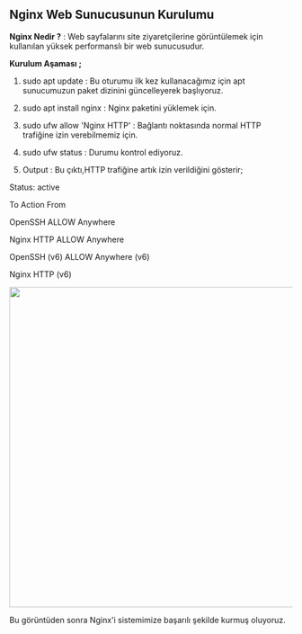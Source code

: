 ## Nginx Web Sunucusunun Kurulumu

**Nginx Nedir ?** : Web sayfalarını site ziyaretçilerine görüntülemek için kullanılan yüksek performanslı bir web sunucusudur.

**Kurulum Aşaması ;**

1. sudo apt update : Bu oturumu ilk kez kullanacağımız için apt sunucumuzun paket dizinini güncelleyerek başlıyoruz.

2. sudo apt install nginx : Nginx paketini yüklemek için.

3. sudo ufw allow 'Nginx HTTP' : Bağlantı noktasında normal HTTP trafiğine izin verebilmemiz için. 

4. sudo ufw status : Durumu kontrol ediyoruz.

5. Output : Bu çıktı,HTTP trafiğine artık izin verildiğini gösterir;

Status: active

To                         Action      From

OpenSSH                    ALLOW       Anywhere

Nginx HTTP                 ALLOW       Anywhere

OpenSSH (v6)               ALLOW       Anywhere (v6)

Nginx HTTP (v6)  

<img src="https://github.com/anilmahsun97/anilmahsun97/assets/98519922/d8170fb0-72da-4826-bbc6-5df887d2ee89." width="810" height="570">

Bu görüntüden sonra Nginx'i sistemimize başarılı şekilde kurmuş oluyoruz.


